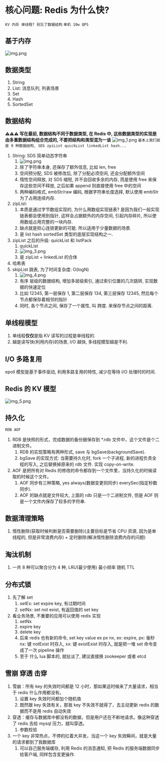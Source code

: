 # 核心问题: Redis 为什么快?

`KV 内存 单线程? 别忘了数据结构`
`单机 10w QPS`

## 基于内存

![img.png](images/redis/redis_img.png)

## 数据类型

1. String
2. List: 消息队列, 列表场景
3. Set
4. Hash
5. SortedSet

## 数据结构

**⚠️⚠️⚠️ 写在最前, 数据结构不同于数据类型, 在 Redis 中, 这些数据类型的实现是由多重数据结构组合完成的, 不要把结构和类型混为一谈**
![img_1.png](images/redis/img_1.png)
`基本上我们就是 9 种数据结构, SDS zpiList quickList linkedList hash...`

1. String: SDS 简单动态字符串
    1. ![img.png](images/redis/img.png)
    2. 除了字符串本身, 还保存了额外信息, 比如 len, free
    3. 空间预分配, SDS 被修改后, 除了分配必须空间, 还会分配额外空间
    4. 惰性空间释放, 对 SDS 缩短, 并不会回收多余的内存, 而是使用 free 来保存这些空间不释放, 之后如果 append 则直接使用 free 中的空间
    5. 两种编码格式, embStr/raw 编码, 根据字符串长度选择, 默认使用 embStr 为了占用连续内存.
2. zipList:
    1. 本质是通过字节数组实现的, 为什么用数组实现链表? 是因为我们一般实现链表都会使用到指针, 这样会占据额外的内存空间, 引起内存碎片, 所以使用数组占用完整的一块内存.
    2. 缺点就是担心连锁更新的可能. 所以适用于少量数据的场景.
    3. 是 list hash sortedSet 类型的底层实现结构之一.
3. zipList 之后的升级: quickList 和 listPack
    1. quickList
    2. ![img_3.png](images/redis/redis_img_3.png)
    3. 是 zipList + linkedList 的合体
4. 哈希表
5. skipList 跳表, 为了时间复杂度: O(logN)
    1. ![img_4.png](images/redis/redis_img_4.png)
    2. 有序 层级的数据结构, 增加多层级索引, 通过索引位置的几次跳转, 实现数据的快速定位
    3. 比如 12345, 第一层保存 1, 第二层保存 134, 第三层保存 12345, 然后每个节点都保存着相邻的指针
    4. 同时, 各个节点之间, 保存了一个属性, 叫 跨度. 来保存节点之间的距离.

## 单线程模型

1. 单线程**仅仅**是指 KV 读写的过程是单线程的.
2. 越是读写快(利用内存)的场景, I/O 越快, 多线程模型越是不利.

## I/O 多路复用

epoll 模型是基于事件驱动, 利用多路复用的特性, 减少在等待 I/O 处理时的时间.

## Redis 的 KV 模型

![img_5.png](images/img_5.png)

## 持久化

`RDB AOF`

1. RDB 是快照的形式，完成数据的备份据保存到 *.rdb 文件中，这个文件是个二进制文件。
    1. RDB 的实现策略有两种形式, save 与 bgSave(backgroundSave).
    2. bgSave 的实现方式: 当需要持久化时, fork 一个子进程, 新的进程负责全程的写入, 之后替换掉原来的 rdb 文件. 实现 copy-on-write.
2. AOF 是把所有对 Redis 的修改的命令都存到一个文件里，当持久化的时候读取的时候这个文件。
    1. AOF 同步有三种策略, yes always(数据变更则同步) everySec(指定秒数同步).
    2. AOF 的缺点就是文件较大, 上面的 rdb 只是一个二进制文件, 但是 AOF 则是一个文件内保存了较多的字符串.

## 数据清理策略

1. 惰性删除(获取时候判断是否需要删除)(主要目标是节省 CPU 资源, 因为是单线程的, 但是非常浪费内存) + 定时删除(解决惰性删除浪费内存的问题)

## 淘汰机制

1. 一共 8 种可以聚合分为 4 种, LRU(最少使用) 最小频率 随机 TTL

## 分布式锁

1. 先了解 set
    1. setEx: set expire key, 有过期时间
    2. setNx: set not exist, 有返回值的 set key
2. 看业务场景, 不重要的应用可以使用 redis 实现
    1. setNx
    2. expire key
    3. delete key
    4. 后来 redis 也有新的命令, set key value ex px nx, ex: expire, px: 毫秒 nx: 键 notExist 时存入, xx: 键 existExist 时存入, 就是把一堆 set
       命令变成了一次 pipeline 操作
    5. 至于 什么 lua 脚本的, 就扯淡了, 建议直接换 zookeeper 或者 etcd

## 雪崩 穿透 击穿

1. 雪崩：所有 key 的失效时间都是 12 小时，那如果这时候来了大量请求，相当于 redis 什么作用都没有。
    1. 设置 key 失效时间都加个随机值
    2. 既然跟 key 失效有关，那我 key 不失效不就得了，去主动更新 redis 的数据而不是用 redis 自动失效
2. 穿透：缓存与数据库中都没有的数据，但是用户还在不断地请求。像这种穿透了 redis 去给 mysql 压力，就叫穿透。
    1. 参数校验
3. 一个 key 非常热点，不停的扛着大并发，当这一个 key 失效瞬间，就是大量的请求都到了我数据库
    1. 可以自己服务端缓存, 利用 Redis 的消息通知, 把 Redis 的服务端数据同步给客户端, 同样包含变更操作.